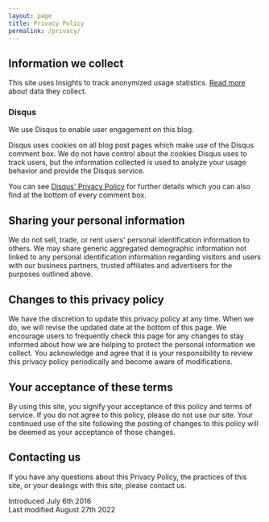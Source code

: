 ```yaml
---
layout: page
title: Privacy Policy
permalink: /privacy/
---
```


## Information we collect

This site uses Insights to track anonymized usage statistics. [Read more](https://getinsights.io/what-data-we-collect) about data they collect.

### Disqus

We use Disqus to enable user engagement on this blog.

Disqus uses cookies on all blog post pages which make use of the Disqus comment box. We do not have control about the cookies Disqus uses to track users, but the information collected is used to analyze your usage behavior and provide the Disqus service.

You can see [Disqus' Privacy Policy](https://help.disqus.com/customer/en/portal/articles/466259-privacy-policy) for further details which you can also find at the bottom of every comment box.

## Sharing your personal information

We do not sell, trade, or rent users' personal identification information to others. We may share generic aggregated demographic information not linked to any personal identification information regarding visitors and users with our business partners, trusted affiliates and advertisers for the purposes outlined above.

## Changes to this privacy policy

We have the discretion to update this privacy policy at any time. When we do, we will revise the updated date at the bottom of this page. We encourage users to frequently check this page for any changes to stay informed about how we are helping to protect the personal information we collect. You acknowledge and agree that it is your responsibility to review this privacy policy periodically and become aware of modifications.

## Your acceptance of these terms

By using this site, you signify your acceptance of this policy and terms of service. If you do not agree to this policy, please do not use our site. Your continued use of the site following the posting of changes to this policy will be deemed as your acceptance of those changes.

## Contacting us

If you have any questions about this Privacy Policy, the practices of this site, or your dealings with this site, please contact us.

Introduced July 6th 2016  
Last modified August 27th 2022